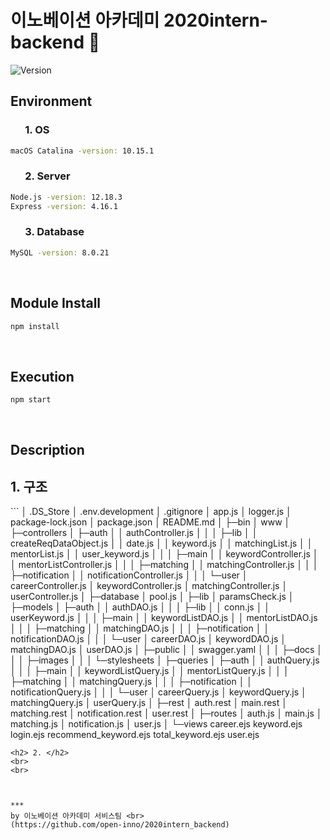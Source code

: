 <h1>이노베이션 아카데미 2020intern-backend 👋</h1>
<p>
  <img alt="Version" src="https://img.shields.io/badge/version-0.0.2-blue.svg?cacheSeconds=2592000" />
</p>


## Environment
<h3> &nbsp; &nbsp; &nbsp; 1. OS </h3>

```sh
macOS Catalina -version: 10.15.1
```

<h3> &nbsp; &nbsp; &nbsp; 2. Server </h3>
 
```sh
Node.js -version: 12.18.3
Express -version: 4.16.1
```

<h3>  &nbsp; &nbsp; &nbsp; 3. Database </h3>
 
```sh
MySQL -version: 8.0.21
```

<br>


## Module Install

```sh
npm install
```
<br>

## Execution

```sh
npm start
```
<br>



## Description

<h2> 1. 구조 </h2>
```
│  .DS_Store
│  .env.development
│  .gitignore
│  app.js
│  logger.js
│  package-lock.json
│  package.json
│  README.md
│  
├─bin
│      www
│      
├─controllers
│  ├─auth
│  │      authController.js
│  │      
│  ├─lib
│  │      createReqDataObject.js
│  │      date.js
│  │      keyword.js
│  │      matchingList.js
│  │      mentorList.js
│  │      user_keyword.js
│  │      
│  ├─main
│  │      keywordController.js
│  │      mentorListController.js
│  │      
│  ├─matching
│  │      matchingController.js
│  │      
│  ├─notification
│  │      notificationController.js
│  │      
│  └─user
│          careerController.js
│          keywordController.js
│          matchingController.js
│          userController.js
│          
├─database
│      pool.js
│      
├─lib
│      paramsCheck.js
│      
├─models
│  ├─auth
│  │      authDAO.js
│  │      
│  ├─lib
│  │      conn.js
│  │      userKeyword.js
│  │      
│  ├─main
│  │      keywordListDAO.js
│  │      mentorListDAO.js
│  │      
│  ├─matching
│  │      matchingDAO.js
│  │      
│  ├─notification
│  │      notificationDAO.js
│  │      
│  └─user
│          careerDAO.js
│          keywordDAO.js
│          matchingDAO.js
│          userDAO.js
│          
├─public
│  │  swagger.yaml
│  │  
│  ├─docs
│  │      
│  ├─images
│  │      
│  └─stylesheets
│          
├─queries
│  ├─auth
│  │      authQuery.js
│  │      
│  ├─main
│  │      keywordListQuery.js
│  │      mentorListQuery.js
│  │      
│  ├─matching
│  │      matchingQuery.js
│  │      
│  ├─notification
│  │      notificationQuery.js
│  │      
│  └─user
│          careerQuery.js
│          keywordQuery.js
│          matchingQuery.js
│          userQuery.js
│          
├─rest
│      auth.rest
│      main.rest
│      matching.rest
│      notification.rest
│      user.rest
│      
├─routes
│      auth.js
│      main.js
│      matching.js
│      notification.js
│      user.js
│      
└─views
        career.ejs
        keyword.ejs
        login.ejs
        recommend_keyword.ejs
        total_keyword.ejs
        user.ejs
        
```
<h2> 2. </h2>
<br>
<br>



***
by 이노베이션 아카데미 서비스팀 <br>
(https://github.com/open-inno/2020intern_backend)
